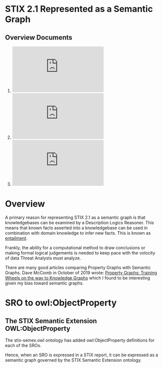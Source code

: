 # STIX 2.1 Represented as a Semantic Graph

## Overview Documents
1. ![STIX Specification Ontology](https://github.com/oasis-tcs/tac-ontology/docs/gh-docs/stix-spec.md)
2. ![STIX Semantic Extension Ontology](https://github.com/oasis-tcs/tac-ontology/docs/gh-docs/stix-semex.md)
3. ![Threat Actor Context Ontology](https://github.com/oasis-tcs/tac-ontology/docs/gh-docs/tac.md)

# Overview
A primary reason for representing STIX 2.1 as a semantic graph is that knowledgebases can be examined by a Description Logics Reasoner. This means that known facts asserted into a knowledgebase can be used in combination with domain knowledge to infer new facts. This is known as [entailment](https://www.vocabulary.com/dictionary/entailment#:~:text=An%20entailment%20is%20a%20deduction,the%20others%20are%20also%20true.).

Frankly, the ability for a computational method to draw conclusions or making formal logical judgements is needed to keep pace with the volocity of data Threat Analysts must analyze.

There are many good articles comparing Property Graphs with Semantic Graphs. 
Dave McComb in October of 2019 wrote:
[Property Graphs: Training Wheels on the way to Knowledge Graphs](https://www.semanticarts.com/property-graphs-training-wheels-on-the-way-to-knowledge-graphs/) which I found to be interesting given my bias toward semantic graphs.

# SRO to owl:ObjectProperty

## The STIX Semantic Extension OWL:ObjectProperty
The stix-semex.owl ontology has added owl:ObjectProperty definitions for each of the SROs.

Hence, when an SRO is expressed in a STIX report, it can be expressed as a semantic graph governed by the STIX Semantic Extension ontology.

